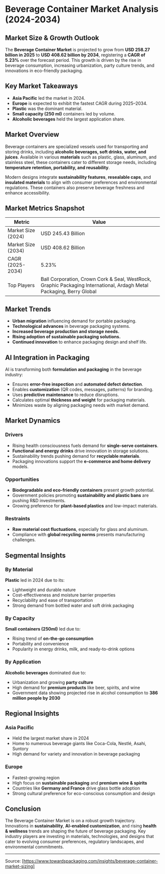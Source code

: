 # Beverage Container Market Analysis (2024-2034)

## Market Size & Growth Outlook
The **Beverage Container Market** is projected to grow from **USD 258.27 billion in 2025** to **USD 408.62 billion by 2034**, registering a **CAGR of 5.23%** over the forecast period. This growth is driven by the rise in beverage consumption, increasing urbanization, party culture trends, and innovations in eco-friendly packaging.

## Key Market Takeaways
- **Asia Pacific** led the market in 2024.
- **Europe** is expected to exhibit the fastest CAGR during 2025–2034.
- **Plastic** was the dominant material.
- **Small capacity (250 ml)** containers led by volume.
- **Alcoholic beverages** held the largest application share.

## Market Overview
Beverage containers are specialized vessels used for transporting and storing drinks, including **alcoholic beverages, soft drinks, water, and juices**. Available in various **materials** such as plastic, glass, aluminum, and stainless steel, these containers cater to different storage needs, including **temperature retention, portability, and reusability**.

Modern designs integrate **sustainability features**, **resealable caps**, and **insulated materials** to align with consumer preferences and environmental regulations. These containers also preserve beverage freshness and enhance accessibility.

## Market Metrics Snapshot
| Metric | Value |
|--------|-------|
| Market Size (2024) | USD 245.43 Billion |
| Market Size (2034) | USD 408.62 Billion |
| CAGR (2025-2034) | 5.23% |
| Top Players | Ball Corporation, Crown Cork & Seal, WestRock, Graphic Packaging International, Ardagh Metal Packaging, Berry Global |

## Market Trends
- **Urban migration** influencing demand for portable packaging.
- **Technological advances** in beverage packaging systems.
- **Increased beverage production and storage needs.**
- **Rising adoption of sustainable packaging solutions.**
- **Continued innovation** to enhance packaging design and shelf life.

## AI Integration in Packaging
AI is transforming both **formulation and packaging** in the beverage industry:
- Ensures **error-free inspection** and **automated defect detection**.
- Enables **customization** (QR codes, messages, patterns) for branding.
- Uses **predictive maintenance** to reduce disruptions.
- Calculates optimal **thickness and weight** for packaging materials.
- Minimizes waste by aligning packaging needs with market demand.

## Market Dynamics
### Drivers
- Rising health consciousness fuels demand for **single-serve containers**.
- **Functional and energy drinks** drive innovation in storage solutions.
- Sustainability trends pushing demand for **recyclable materials**.
- Packaging innovations support the **e-commerce and home delivery** models.

### Opportunities
- **Biodegradable and eco-friendly containers** present growth potential.
- Government policies promoting **sustainability and plastic bans** are pushing R&D investments.
- Growing preference for **plant-based plastics** and low-impact materials.

### Restraints
- **Raw material cost fluctuations**, especially for glass and aluminum.
- Compliance with **global recycling norms** presents manufacturing challenges.

## Segmental Insights
### By Material
**Plastic** led in 2024 due to its:
- Lightweight and durable nature
- Cost-effectiveness and moisture barrier properties
- Recyclability and ease of transportation
- Strong demand from bottled water and soft drink packaging

### By Capacity
**Small containers (250ml)** led due to:
- Rising trend of **on-the-go consumption**
- Portability and convenience
- Popularity in energy drinks, milk, and ready-to-drink options

### By Application
**Alcoholic beverages** dominated due to:
- Urbanization and growing **party culture**
- High demand for **premium products** like beer, spirits, and wine
- Government data showing projected rise in alcohol consumption to **386 million people by 2030**

## Regional Insights
### Asia Pacific
- Held the largest market share in 2024
- Home to numerous beverage giants like Coca-Cola, Nestlé, Asahi, Suntory
- High demand for variety and innovation in beverage packaging

### Europe
- Fastest-growing region
- High focus on **sustainable packaging** and **premium wine & spirits**
- Countries like **Germany and France** drive glass bottle adoption
- Strong cultural preference for eco-conscious consumption and design

## Conclusion
The Beverage Container Market is on a robust growth trajectory. Innovations in **sustainability**, **AI-enabled customization**, and rising **health & wellness** trends are shaping the future of beverage packaging. Key industry players are investing in materials, technologies, and designs that cater to evolving consumer preferences, regulatory landscapes, and environmental commitments.

---
Source: [https://www.towardspackaging.com/insights/beverage-container-market-sizing]
